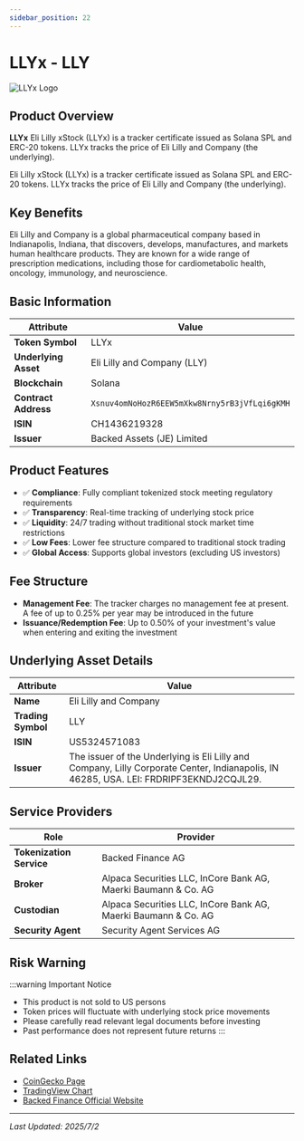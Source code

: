 ```yaml
---
sidebar_position: 22
---
```


# LLYx - LLY

![LLYx Logo](/img/tokens/llyx.svg)

## Product Overview

**LLYx** Eli Lilly xStock (LLYx) is a tracker certificate issued as Solana SPL and ERC-20 tokens. LLYx tracks the price of Eli Lilly and Company (the underlying).

Eli Lilly xStock (LLYx) is a tracker certificate issued as Solana SPL and ERC-20 tokens. LLYx tracks the price of Eli Lilly and Company (the underlying).

## Key Benefits

Eli Lilly and Company is a global pharmaceutical company based in Indianapolis, Indiana, that discovers, develops, manufactures, and markets human healthcare products. They are known for a wide range of prescription medications, including those for cardiometabolic health, oncology, immunology, and neuroscience.

## Basic Information

| Attribute | Value |
|------|----|
| **Token Symbol** | LLYx |
| **Underlying Asset** | Eli Lilly and Company (LLY) |
| **Blockchain** | Solana |
| **Contract Address** | `Xsnuv4omNoHozR6EEW5mXkw8Nrny5rB3jVfLqi6gKMH` |
| **ISIN** | CH1436219328 |
| **Issuer** | Backed Assets (JE) Limited |

## Product Features

- ✅ **Compliance**: Fully compliant tokenized stock meeting regulatory requirements
- ✅ **Transparency**: Real-time tracking of underlying stock price
- ✅ **Liquidity**: 24/7 trading without traditional stock market time restrictions
- ✅ **Low Fees**: Lower fee structure compared to traditional stock trading
- ✅ **Global Access**: Supports global investors (excluding US investors)

## Fee Structure

- **Management Fee**: The tracker charges no management fee at present. A fee of up to 0.25% per year may be introduced in the future
- **Issuance/Redemption Fee**: Up to 0.50% of your investment's value when entering and exiting the investment

## Underlying Asset Details

| Attribute | Value |
|------|----|
| **Name** | Eli Lilly and Company |
| **Trading Symbol** | LLY |
| **ISIN** | US5324571083 |
| **Issuer** | The issuer of the Underlying is Eli Lilly and Company, Lilly Corporate Center, Indianapolis, IN 46285, USA. LEI: FRDRIPF3EKNDJ2CQJL29. |

## Service Providers

| Role | Provider |
|------|----|
| **Tokenization Service** | Backed Finance AG |
| **Broker** | Alpaca Securities LLC, InCore Bank AG, Maerki Baumann & Co. AG |
| **Custodian** | Alpaca Securities LLC, InCore Bank AG, Maerki Baumann & Co. AG |
| **Security Agent** | Security Agent Services AG |

## Risk Warning

:::warning Important Notice
- This product is not sold to US persons
- Token prices will fluctuate with underlying stock price movements
- Please carefully read relevant legal documents before investing
- Past performance does not represent future returns
:::

## Related Links

- [CoinGecko Page](https://www.coingecko.com/)
- [TradingView Chart](https://www.tradingview.com/)
- [Backed Finance Official Website](https://backed.fi/)

---

*Last Updated: 2025/7/2*
